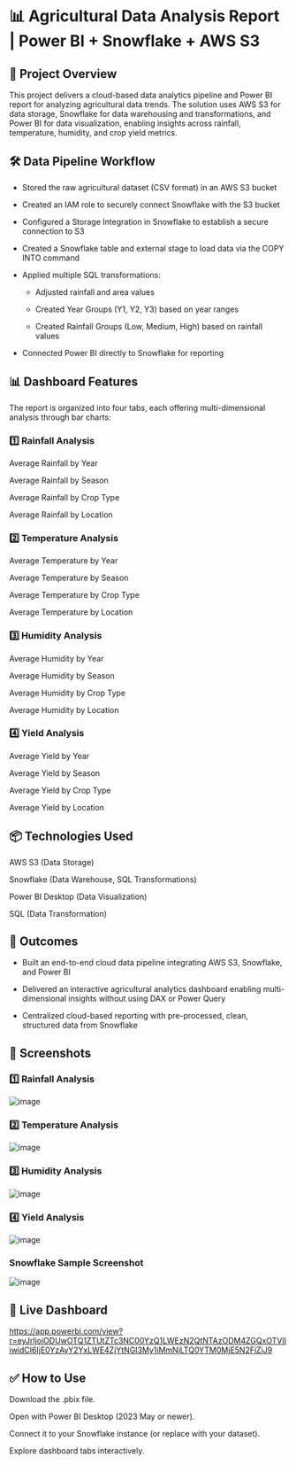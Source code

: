 # 📊 Agricultural Data Analysis Report | Power BI + Snowflake + AWS S3

## 📌 Project Overview

This project delivers a cloud-based data analytics pipeline and Power BI report for analyzing agricultural data trends. The solution uses AWS S3 for data storage, Snowflake for data warehousing and transformations, and Power BI for data visualization, enabling insights across rainfall, temperature, humidity, and crop yield metrics.

## 🛠️ Data Pipeline Workflow

* Stored the raw agricultural dataset (CSV format) in an AWS S3 bucket

* Created an IAM role to securely connect Snowflake with the S3 bucket

* Configured a Storage Integration in Snowflake to establish a secure connection to S3

* Created a Snowflake table and external stage to load data via the COPY INTO command

* Applied multiple SQL transformations:

  * Adjusted rainfall and area values

  * Created Year Groups (Y1, Y2, Y3) based on year ranges

  * Created Rainfall Groups (Low, Medium, High) based on rainfall values

* Connected Power BI directly to Snowflake for reporting

## 📊 Dashboard Features

The report is organized into four tabs, each offering multi-dimensional analysis through bar charts:

### 1️⃣ Rainfall Analysis

Average Rainfall by Year

Average Rainfall by Season

Average Rainfall by Crop Type

Average Rainfall by Location

### 2️⃣ Temperature Analysis

Average Temperature by Year

Average Temperature by Season

Average Temperature by Crop Type

Average Temperature by Location

### 3️⃣ Humidity Analysis

Average Humidity by Year

Average Humidity by Season

Average Humidity by Crop Type

Average Humidity by Location

### 4️⃣ Yield Analysis

Average Yield by Year

Average Yield by Season

Average Yield by Crop Type

Average Yield by Location

## 📦 Technologies Used

AWS S3 (Data Storage)

Snowflake (Data Warehouse, SQL Transformations)

Power BI Desktop (Data Visualization)

SQL (Data Transformation)

## 🎯 Outcomes

* Built an end-to-end cloud data pipeline integrating AWS S3, Snowflake, and Power BI

* Delivered an interactive agricultural analytics dashboard enabling multi-dimensional insights without using DAX or Power Query

* Centralized cloud-based reporting with pre-processed, clean, structured data from Snowflake

## 📸 Screenshots

### 1️⃣ Rainfall Analysis
![image](https://github.com/user-attachments/assets/2351fee4-e477-447e-83f3-fddf04829959)

### 2️⃣ Temperature Analysis
![image](https://github.com/user-attachments/assets/e150c8ba-c3b7-4fb8-944e-c721a25cb34c)

### 3️⃣ Humidity Analysis
![image](https://github.com/user-attachments/assets/fd63ec89-6708-43f6-9e2a-fe7b3f885f59)

### 4️⃣ Yield Analysis
![image](https://github.com/user-attachments/assets/519b7f47-f25b-4454-8d10-1ebb4b2e5b08)

### Snowflake Sample Screenshot
![image](https://github.com/user-attachments/assets/2de9505f-5b56-4785-af38-2bff1dcd85e4)

## 🔗 Live Dashboard

https://app.powerbi.com/view?r=eyJrIjoiODUwOTQ1ZTUtZTc3NC00YzQ1LWEzN2QtNTAzODM4ZGQxOTVlIiwidCI6IjE0YzAyY2YxLWE4ZjYtNGI3My1iMmNjLTQ0YTM0MjE5N2FiZiJ9

## ✅ How to Use

Download the .pbix file.

Open with Power BI Desktop (2023 May or newer).

Connect it to your Snowflake instance (or replace with your dataset).

Explore dashboard tabs interactively.
